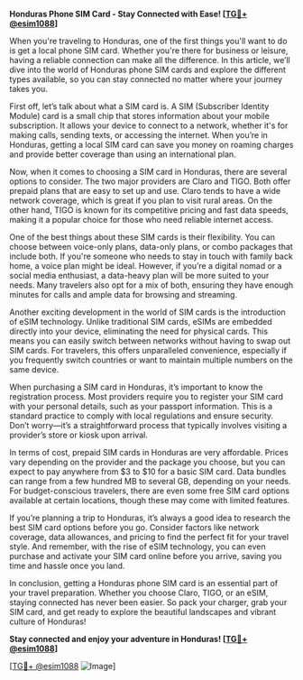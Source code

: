 **Honduras Phone SIM Card - Stay Connected with Ease! [[TG💪+ @esim1088](https://t.me/s/esim1088)]**

When you're traveling to Honduras, one of the first things you'll want to do is get a local phone SIM card. Whether you're there for business or leisure, having a reliable connection can make all the difference. In this article, we’ll dive into the world of Honduras phone SIM cards and explore the different types available, so you can stay connected no matter where your journey takes you.

First off, let’s talk about what a SIM card is. A SIM (Subscriber Identity Module) card is a small chip that stores information about your mobile subscription. It allows your device to connect to a network, whether it's for making calls, sending texts, or accessing the internet. When you’re in Honduras, getting a local SIM card can save you money on roaming charges and provide better coverage than using an international plan.

Now, when it comes to choosing a SIM card in Honduras, there are several options to consider. The two major providers are Claro and TIGO. Both offer prepaid plans that are easy to set up and use. Claro tends to have a wide network coverage, which is great if you plan to visit rural areas. On the other hand, TIGO is known for its competitive pricing and fast data speeds, making it a popular choice for those who need reliable internet access.

One of the best things about these SIM cards is their flexibility. You can choose between voice-only plans, data-only plans, or combo packages that include both. If you're someone who needs to stay in touch with family back home, a voice plan might be ideal. However, if you’re a digital nomad or a social media enthusiast, a data-heavy plan will be more suited to your needs. Many travelers also opt for a mix of both, ensuring they have enough minutes for calls and ample data for browsing and streaming.

Another exciting development in the world of SIM cards is the introduction of eSIM technology. Unlike traditional SIM cards, eSIMs are embedded directly into your device, eliminating the need for physical cards. This means you can easily switch between networks without having to swap out SIM cards. For travelers, this offers unparalleled convenience, especially if you frequently switch countries or want to maintain multiple numbers on the same device.

When purchasing a SIM card in Honduras, it’s important to know the registration process. Most providers require you to register your SIM card with your personal details, such as your passport information. This is a standard practice to comply with local regulations and ensure security. Don’t worry—it’s a straightforward process that typically involves visiting a provider’s store or kiosk upon arrival.

In terms of cost, prepaid SIM cards in Honduras are very affordable. Prices vary depending on the provider and the package you choose, but you can expect to pay anywhere from $3 to $10 for a basic SIM card. Data bundles can range from a few hundred MB to several GB, depending on your needs. For budget-conscious travelers, there are even some free SIM card options available at certain locations, though these may come with limited features.

If you’re planning a trip to Honduras, it’s always a good idea to research the best SIM card options before you go. Consider factors like network coverage, data allowances, and pricing to find the perfect fit for your travel style. And remember, with the rise of eSIM technology, you can even purchase and activate your SIM card online before you arrive, saving you time and hassle once you land.

In conclusion, getting a Honduras phone SIM card is an essential part of your travel preparation. Whether you choose Claro, TIGO, or an eSIM, staying connected has never been easier. So pack your charger, grab your SIM card, and get ready to explore the beautiful landscapes and vibrant culture of Honduras!

**Stay connected and enjoy your adventure in Honduras! [[TG💪+ @esim1088](https://t.me/s/esim1088)]**

[[TG💪+ @esim1088](https://t.me/s/esim1088) ![Image](https://i.postimg.cc/Y0z9fWf4/image.png)]